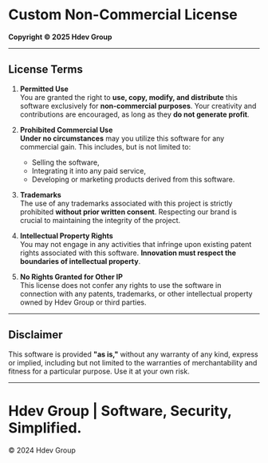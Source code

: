 # Custom Non-Commercial License

**Copyright © 2025 Hdev Group**

---

## License Terms

1. **Permitted Use**  
   You are granted the right to **use, copy, modify, and distribute** this software exclusively for **non-commercial purposes**. Your creativity and contributions are encouraged, as long as they **do not generate profit**.

2. **Prohibited Commercial Use**  
   **Under no circumstances** may you utilize this software for any commercial gain. This includes, but is not limited to:  
   - Selling the software,  
   - Integrating it into any paid service,  
   - Developing or marketing products derived from this software.

3. **Trademarks**  
   The use of any trademarks associated with this project is strictly prohibited **without prior written consent**. Respecting our brand is crucial to maintaining the integrity of the project.

4. **Intellectual Property Rights**  
   You may not engage in any activities that infringe upon existing patent rights associated with this software. **Innovation must respect the boundaries of intellectual property**.

5. **No Rights Granted for Other IP**  
   This license does not confer any rights to use the software in connection with any patents, trademarks, or other intellectual property owned by Hdev Group or third parties.

---

## Disclaimer

This software is provided **"as is,"** without any warranty of any kind, express or implied, including but not limited to the warranties of merchantability and fitness for a particular purpose. Use it at your own risk.

---

# Hdev Group | Software, Security, Simplified.
© 2024 Hdev Group
